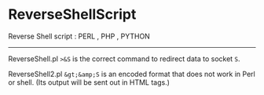 # ReverseShellScript
Reverse Shell script : PERL , PHP , PYTHON
___

ReverseShell.pl
```>&S``` is the correct command to redirect data to socket ```S```.

ReverseShell2.pl
```&gt;&amp;S``` is an encoded format that does not work in Perl or shell. (Its output will be sent out in HTML tags.)

